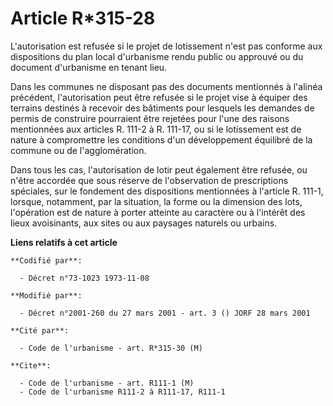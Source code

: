 # Article R*315-28

L'autorisation est refusée si le projet de lotissement n'est pas conforme aux dispositions du plan local d'urbanisme rendu
public ou approuvé ou du document d'urbanisme en tenant lieu.

Dans les communes ne disposant pas des documents mentionnés à l'alinéa précédent, l'autorisation peut être refusée si le
projet vise à équiper des terrains destinés à recevoir des bâtiments pour lesquels les demandes de permis de construire
pourraient être rejetées pour l'une des raisons mentionnées aux articles R. 111-2 à R. 111-17, ou si le lotissement est de
nature à compromettre les conditions d'un développement équilibré de la commune ou de l'agglomération.

Dans tous les cas, l'autorisation de lotir peut également être refusée, ou n'être accordée que sous réserve de l'observation
de prescriptions spéciales, sur le fondement des dispositions mentionnées à l'article R. 111-1, lorsque, notamment, par la
situation, la forme ou la dimension des lots, l'opération est de nature à porter atteinte au caractère ou à l'intérêt des
lieux avoisinants, aux sites ou aux paysages naturels ou urbains.

**Liens relatifs à cet article**

	**Codifié par**:

	  - Décret n°73-1023 1973-11-08

	**Modifié par**:

	  - Décret n°2001-260 du 27 mars 2001 - art. 3 () JORF 28 mars 2001

	**Cité par**:

	  - Code de l'urbanisme - art. R*315-30 (M)

	**Cite**:

	  - Code de l'urbanisme - art. R111-1 (M)
	  - Code de l'urbanisme R111-2 à R111-17, R111-1

